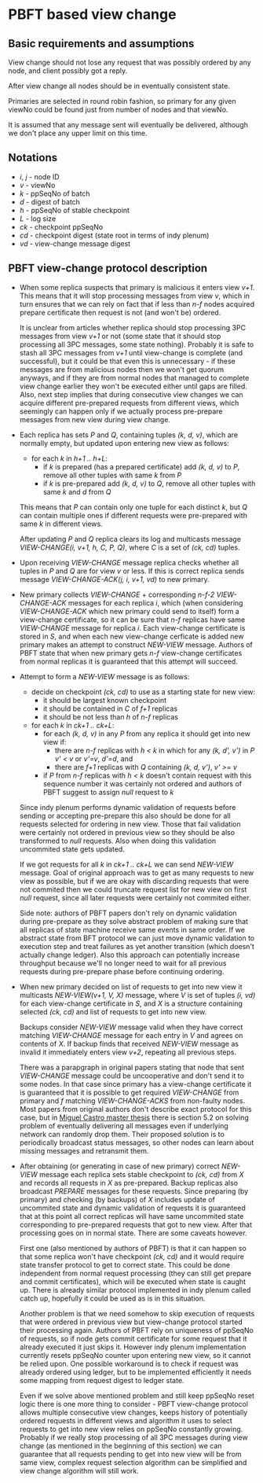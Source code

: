 
# PBFT based view change

## Basic requirements and assumptions

View change should not lose any request that was possibly ordered
by any node, and client possibly got a reply.

After view change all nodes should be in eventually consistent state.

Primaries are selected in round robin fashion, so primary for any given
viewNo could be found just from number of nodes and that viewNo.

It is assumed that any message sent will eventually be delivered, although
we don't place any upper limit on this time.

## Notations

- _i_, _j_ - node ID
- _v_ - viewNo
- _k_ - ppSeqNo of batch
- _d_ - digest of batch
- _h_ - ppSeqNo of stable checkpoint
- _L_ - log size
- _ck_ - checkpoint ppSeqNo
- _cd_ - checkpoint digest (state root in terms of indy plenum)
- _vd_ - view-change message digest

## PBFT view-change protocol description
 
- When some replica suspects that primary is malicious it enters view _v+1_.
  This means that it will stop processing messages from view _v_, which
  in turn ensures that we can rely on fact that if less than _n-f_ nodes
  acquired prepare certificate then request is not (and won't be) ordered.
  
  It is unclear from articles whether replica should stop processing 3PC
  messages from view _v+1_ or not (some state that it should stop processing
  all 3PC messages, some state nothing). Probably it is safe to stash all 3PC
  messages from _v+1_ until view-change is complete (and successful), but 
  it could be that even this is unnecessary - if these messages are from 
  malicious nodes then we won't get quorum anyways, and if they are from 
  normal nodes that managed to complete view change earlier they won't be 
  executed either until gaps are filled. Also, next step implies that during 
  consecutive view changes we can acquire different pre-prepared requests from 
  different views, which seemingly can happen only if we actually process
  pre-prepare messages from new view during view change.  
    
- Each replica has sets _P_ and _Q_, containing tuples _(k, d, v)_, which are 
  normally empty, but updated upon entering new view as follows:
  - for each _k_ in _h+1 .. h+L_:
    - if _k_ is prepared (has a prepared certificate) add _(k, d, v)_ to _P_, 
      remove all other tuples with same _k_ from _P_
    - if _k_ is pre-prepared add _(k, d, v)_ to _Q_, remove all other tuples 
      with same _k_ and _d_ from _Q_

  This means that _P_ can contain only one tuple for each distinct _k_, but
  _Q_ can contain multiple ones if different requests were pre-prepared 
  with same _k_ in different views.
  
  After updating _P_ and _Q_ replica clears its log and multicasts message
  _VIEW-CHANGE(i, v+1, h, C, P, Q)_, where _C_ is a set of _(ck, cd)_ tuples.
  
- Upon receiving _VIEW-CHANGE_ message replica checks whether all tuples
  in _P_ and _Q_ are for view _v_ or less. If this is correct replica sends
  message _VIEW-CHANGE-ACK(j, i, v+1, vd)_ to new primary.
  
- New primary collects _VIEW-CHANGE_ + corresponding _n-f-2 VIEW-CHANGE-ACK_ 
  messages for each replica _i_, which (when considering _VIEW-CHANGE-ACK_ 
  which new primary could send to itself) form a view-change certificate, so 
  it can be sure that _n-f_ replicas have same _VIEW-CHANGE_ message for
  replica _i_. Each view-change certificate is stored in _S_, and when
  each new view-change cerficate is added new primary makes an attempt to
  construct _NEW-VIEW_ message. Authors of PBFT state that when new primary
  gets _n-f_ view-change certificates from normal replicas it is guaranteed
  that this attempt will succeed.  

- Attempt to form a _NEW-VIEW_ message is as follows:
  - decide on checkpoint _(ck, cd)_ to use as a starting state for new view:
    - it should be largest known checkpoint
    - it should be contained in _C_ of _f+1_ replicas
    - it should be not less than _h_ of _n-f_ replicas
  - for each _k_ in _ck+1 .. ck+L_:
    - for each _(k, d, v)_ in any _P_ from any replica it should get into
      new view if:
      - there are _n-f_ replicas with _h < k_ in which for any _(k, d', v')_
        in _P_ _v' < v_ or _v'=v_, _d'=d_, and  
      - there are _f+1_ replicas with _Q_ containing _(k, d, v')_, _v' >= v_
    - if _P_ from _n-f_ replicas with _h < k_ doesn't contain request with
      this sequence number it was certainly not ordered and authors of PBFT
      suggest to assign _null_ request to _k_

  Since indy plenum performs dynamic validation of requests before sending
  or accepting pre-prepare this also should be done for all requests selected
  for ordering in new view. Those that fail validation were certainly not
  ordered in previous view so they should be also transformed to _null_
  requests. Also when doing this validation uncommited state gets updated.

  If we got requests for all _k_ in _ck+1 .. ck+L_ we can send _NEW-VIEW_
  message. Goal of original approach was to get as many requests to new view 
  as possible, but if we are okay with discarding requests that were not 
  commited then we could truncate request list for new view on first _null_ 
  request, since all later requests were certainly not commited either.

  Side note: authors of PBFT papers don't rely on dynamic validation during
  pre-prepare as they solve abstract problem of making sure that all replicas
  of state machine receive same events in same order. If we abstract state
  from BFT protocol we can just move dynamic validation to execution step and
  treat failures as yet another transition (which doesn't actually change
  ledger). Also this approach can potentially increase throughput because
  we'll no longer need to wait for all previous requests during pre-prepare
  phase before continuing ordering.

- When new primary decided on list of requests to get into new view it 
  multicasts _NEW-VIEW(v+1, V, X)_ message, where _V_ is set of tuples 
  _(i, vd)_ for each view-change certificate in _S_, and _X_ is a structure
  containing selected _(ck, cd)_ and list of requests to get into new view.
  
  Backups consider _NEW-VIEW_ message valid when they have correct matching
  _VIEW-CHANGE_ message for each entry in _V_ and agrees on contents of _X_.
  If backup finds that received _NEW-VIEW_ message as invalid it immediately
  enters view _v+2_, repeating all previous steps.
  
  There was a parapgraph in original papers stating that node that sent
  _VIEW-CHANGE_ message could be uncooperative and don't send it to some
  nodes. In that case since primary has a view-change certificate it is
  guaranteed that it is possible to get required _VIEW-CHANGE_ from primary
  and _f_ matching _VIEW-CHANGE-ACKS_ from non-faulty nodes. Most papers from
  original authors don't describe exact protocol for this case, but in
  [Miguel Castro master thesis](https://www.microsoft.com/en-us/research/wp-content/uploads/2017/01/thesis-mcastro.pdf) 
  there is section 5.2 on solving problem of eventually delivering all 
  messages even if underlying network can randomly drop them. Their proposed 
  solution is to periodically broadcast status messages, so other nodes can 
  learn about missing messages and retransmit them.

- After obtaining (or generating in case of new primary) correct _NEW-VIEW_
  message each replica sets stable checkpoint to _(ck, cd)_ from _X_ and
  records all requests in _X_ as pre-prepared. Backup replicas also broadcast
  _PREPARE_ messages for these requests. Since preparing (by primary) and
  checking (by backups) of _X_ includes update of uncommited state and
  dynamic validation of requests it is guaranteed that at this point all
  correct replicas will have same uncommited state corresponding to
  pre-prepared requests that got to new view. After that processing goes on
  in normal state. There are some caveats however.

  First one (also mentioned by authors of PBFT) is that it can happen so 
  that some replica won't have checkpoint _(ck, cd)_ and it would require 
  state transfer protocol to get to correct state. This could be done 
  independent from normal request processing (they can still get prepare and 
  commit certificates), which will be executed when state is caught up.
  There is already similar protocol implemented in indy plenum called 
  catch up, hopefully it could be used as is in this situation.
  
  Another problem is that we need somehow to skip execution of requests that
  were ordered in previous view but view-change protocol started their
  processing again. Authors of PBFT rely on uniqueness of ppSeqNo of requests,
  so if node gets commit certificate for some request that it already executed
  it just skips it. However indy plenum implementation currently resets 
  ppSeqNo counter upon entering new view, so it cannot be relied upon.
  One possible workaround is to check if request was already ordered using
  ledger, but to be implemented efficiently it needs some mapping from
  request digest to ledger state.

  Even if we solve above mentioned problem and still keep ppSeqNo reset
  logic there is one more thing to consider - PBFT view-change protocol
  allows multiple consecutive view changes, keeps history of potentially
  ordered requests in different views and algorithm it uses to select
  requests to get into new view relies on ppSeqNo constantly growing.
  Probably if we really stop processing of all 3PC messages during view
  change (as mentioned in the beginning of this section) we can guarantee
  that all requests pending to get into new view will be from same view,
  complex request selection algorithm can be simplified and view change
  algorithm will still work.
